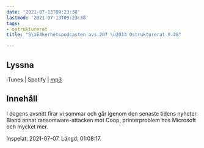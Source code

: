 ```yaml
---
date: '2021-07-13T09:23:38'
lastmod: '2021-07-13T09:23:38'
tags:
- ostrukturerat
title: "S\xE4kerhetspodcasten avs.207 \u2013 Ostrukturerat V.28"

---
```

## Lyssna

iTunes \| Spotify \| [mp3](https://traffic.libsyn.com/secure/sakerhetspodcasten/2021-07-07_Sakerhetspodcasten.mp3)

## Innehåll

I dagens avsnitt firar vi sommar och går igenom den senaste tidens nyheter. Bland
annat ransomware-attacken mot Coop, printerproblem hos Microsoft och mycket mer.

Inspelat: 2021-07-07. Längd: 01:08:17.

